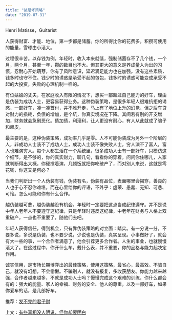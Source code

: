 ```yaml
---
title: "装是坏策略"
date: "2019-07-31"
---
```


 Henri Matisse，Guitarist

  

人获得财富、才能、地位，第一步都是储蓄。你的所得比你的花费多，积攒可使用的能量，雪球由小滚大。

过程很辛苦。以存钱为例，年轻时，收入本来就低，强制储蓄存不了几个钱，一个月，两个月，甚至一年，攒的数目也不大。但其更大的意义是养成量入为出的习惯，忍耐心开始萌芽，你有了风险意识，延迟满足能力也在加强。没有这些素质，钱多时也守不住。钱少时的诱惑是承受不起的包包，钱多时的诱惑可能变成承受不起的大投资，失败的心理机制一样的。

有位姑娘的丈夫，在家庭收入有限的情况下，想买一部超过自己能力的好车，理由是伪装为成功人士，更容易获得业务。这种伪装策略，是很多年轻人很难抗拒的诱惑，一部好车，凑一凑首付，并不难开走，马上有了地位上升的幻觉，但之后车贷对财力的损耗，负债的增加，是个坑，你真实境况在下降。其间若有别的开支增加，财务就会急剧恶化。债加债，利滚利，让人更没有耐心，有人从此就成了骗子和赖皮。

最主要的是，这种伪装策略，成功率几乎是零。人不可能伪装成为另外一个阶层的人，非成功人士装不了成功人士，成功人士装不像失败人士，穷人演不了富人，富人也难演穷人。每个人都生活在一个系统里，很多成功人士有一部好车，只模仿这个细节，是不够的，你的真实财力，聊几句，看看你的穿着，问问你住哪儿，人家就判断得出大概，你硬撑着演，几顿饭就把你吃破产了，而对别人来说，这就是零花钱，你这又是何必？

当我们判断出一个人伪装有钱，伪装有名，伪装有品位，表面哪里会揭穿，善良的人也于心不忍你难堪，而在心里给你的评语，不外乎：虚荣、愚蠢、无知、可悲、可怜。怎么可能和你有什么合作。

越伪装越可悲，越伪装越没有机会。年轻时一定要把这点当成纪律遵守。并不是说中年人老年人不要遵守这纪律，只是年轻时违反这纪律，中老年在财务与人格上双重破产，一点也不重要了，随他们去吧。

年轻人获得信任，得到机会，只有靠伪装策略的对立面：踏实。有一分说一分，不要多说，多说是伪装，也不要少说，少说也是伪装，真实呈现。小事做好了，就会有大一些的事，一个合作者满意了，他会引荐更多合作者。人生的事业，也就慢慢滚大了。在这过程中，你开什么车，戴什么表，并不重要，你的品格与能力起决定作用。

诚实信用，是市场长期博弈出的最佳策略，使用这策略，最省心，最高效。不骗自己，就没有幻想，不会偷懒。不骗别人，就没有报复，多收获朋友。你能力越来越强，合作者越来越多，不就是成功人士吗？慢慢完成这个艰难的训练，你什么都会有的：强大的能量、家人的幸福、财务的安全、他人的尊重，以及一部好车，如果你爱车的话，是几部好车。

  

推荐：[发不完的君子财](http://mp.weixin.qq.com/s?__biz=MjM5NDU0Mjk2MQ==&mid=2651633856&idx=1&sn=9518ef882de59df7778821d2578470a6&chksm=bd7e3cde8a09b5c81a5a6cea747a8484bf55358a1494caae0e036002430b1d9e036dbb77def8&scene=21#wechat_redirect)  

上文：[有些真相没人明说，但你却要明白](http://mp.weixin.qq.com/s?__biz=MjM5NDU0Mjk2MQ==&mid=2651634368&idx=1&sn=079e47f2ca4a014dc2d0b3a268b60049&chksm=bd7e3ede8a09b7c8eeec57f45ca3318f4a3f5f9d8e0cdbc0c341ab7b4111a88a783928f1e5ee&scene=21#wechat_redirect)
